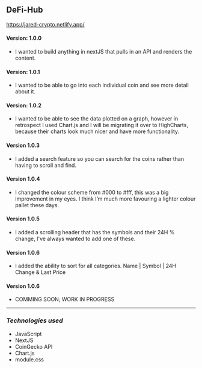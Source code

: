 ## DeFi-Hub
https://jared-crypto.netlify.app/

#### Version: 1.0.0
- I wanted to build anything in nextJS that pulls in an API and renders the content.

#### Version: 1.0.1
- I wanted to be able to go into each individual coin and see more detail about it.

#### Version: 1.0.2
- I wanted to be able to see the data plotted on a graph, however in retrospect I used Chart.js and I will be migrating it over to HighCharts, because their charts look much nicer and have more functionality. 

#### Version 1.0.3
- I added a search feature so you can search for the coins rather than having to scroll and find.

#### Version 1.0.4
- I changed the colour scheme from #000 to #fff, this was a big improvement in my eyes. I think I’m much more favouring a lighter colour pallet these days.

#### Version 1.0.5
- I added a scrolling header that has the symbols and their 24H % change, I've always wanted to add one of these. 

#### Version 1.0.6
- I added the ability to sort for all categories. Name | Symbol | 24H Change & Last Price

#### Version 1.0.6
 - COMMING SOON; WORK IN PROGRESS

---

### *Technologies used*
- JavaScript
- NextJS
- CoinGecko API
- Chart.js
- module.css


